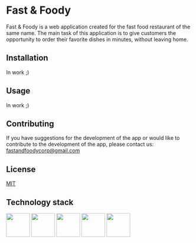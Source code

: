 # Fast & Foody

Fast & Foody is a web application created for the fast food restaurant of the same name. The main task of this application is to give customers the opportunity to order their favorite dishes in minutes, without leaving home.

## Installation

In work ;)

## Usage

In work ;)

## Contributing

If you have suggestions for the development of the app or would like to contribute to the development of the app, please contact us: [fastandfoodycorp@gmail.com](fastandfoodycorp@gmail.com)

## License

[MIT](https://choosealicense.com/licenses/mit/)

## Technology stack
<div>
  <img height="64" width="64" src="https://cdn.simpleicons.org/Spring/94d31b"/>
  <img height="64" width="64" src="https://cdn.simpleicons.org/HTML5/E34F26"/>
  <img height="64" width="64" src="https://cdn.simpleicons.org/CSS3/1572B6"/>
  <img height="64" width="64" src="https://cdn.simpleicons.org/JavaScript/#F7DF1E"/>
  <img height="64" width="64" src="https://cdn.simpleicons.org/PostgreSQL/#4169E1"/>
</div>

